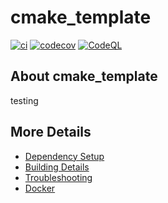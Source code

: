 # cmake_template

[![ci](https://github.com/raddy/cmake_template/actions/workflows/ci.yml/badge.svg)](https://github.com/raddy/cmake_template/actions/workflows/ci.yml)
[![codecov](https://codecov.io/gh/raddy/cmake_template/branch/main/graph/badge.svg)](https://codecov.io/gh/raddy/cmake_template)
[![CodeQL](https://github.com/raddy/cmake_template/actions/workflows/codeql-analysis.yml/badge.svg)](https://github.com/raddy/cmake_template/actions/workflows/codeql-analysis.yml)

## About cmake_template
testing


## More Details

 * [Dependency Setup](README_dependencies.md)
 * [Building Details](README_building.md)
 * [Troubleshooting](README_troubleshooting.md)
 * [Docker](README_docker.md)
